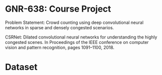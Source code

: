 # GNR-638: Course Project

Problem Statement: Crowd counting using deep convolutional neural networks in sparse and densely congested scenarios.

CSRNet: Dilated convolutional neural networks for understanding the highly congested scenes. In Proceedings of the IEEE conference on computer vision and pattern recognition, pages 1091–1100, 2018.

# Dataset
